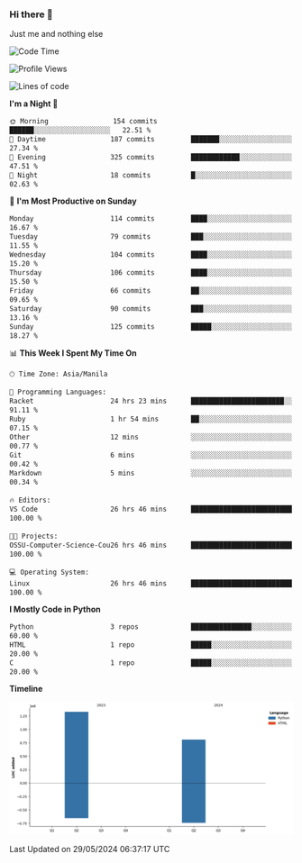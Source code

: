 ### Hi there 👋

Just me and nothing else


<!--START_SECTION:waka-->
![Code Time](http://img.shields.io/badge/Code%20Time-320%20hrs%2051%20mins-blue)

![Profile Views](http://img.shields.io/badge/Profile%20Views-26-blue)

![Lines of code](https://img.shields.io/badge/From%20Hello%20World%20I%27ve%20Written-2.1%20million%20lines%20of%20code-blue)

**I'm a Night 🦉** 

```text
🌞 Morning                154 commits         ██████░░░░░░░░░░░░░░░░░░░   22.51 % 
🌆 Daytime                187 commits         ███████░░░░░░░░░░░░░░░░░░   27.34 % 
🌃 Evening                325 commits         ████████████░░░░░░░░░░░░░   47.51 % 
🌙 Night                  18 commits          █░░░░░░░░░░░░░░░░░░░░░░░░   02.63 % 
```
📅 **I'm Most Productive on Sunday** 

```text
Monday                   114 commits         ████░░░░░░░░░░░░░░░░░░░░░   16.67 % 
Tuesday                  79 commits          ███░░░░░░░░░░░░░░░░░░░░░░   11.55 % 
Wednesday                104 commits         ████░░░░░░░░░░░░░░░░░░░░░   15.20 % 
Thursday                 106 commits         ████░░░░░░░░░░░░░░░░░░░░░   15.50 % 
Friday                   66 commits          ██░░░░░░░░░░░░░░░░░░░░░░░   09.65 % 
Saturday                 90 commits          ███░░░░░░░░░░░░░░░░░░░░░░   13.16 % 
Sunday                   125 commits         █████░░░░░░░░░░░░░░░░░░░░   18.27 % 
```


📊 **This Week I Spent My Time On** 

```text
🕑︎ Time Zone: Asia/Manila

💬 Programming Languages: 
Racket                   24 hrs 23 mins      ███████████████████████░░   91.11 % 
Ruby                     1 hr 54 mins        ██░░░░░░░░░░░░░░░░░░░░░░░   07.15 % 
Other                    12 mins             ░░░░░░░░░░░░░░░░░░░░░░░░░   00.77 % 
Git                      6 mins              ░░░░░░░░░░░░░░░░░░░░░░░░░   00.42 % 
Markdown                 5 mins              ░░░░░░░░░░░░░░░░░░░░░░░░░   00.34 % 

🔥 Editors: 
VS Code                  26 hrs 46 mins      █████████████████████████   100.00 % 

🐱‍💻 Projects: 
OSSU-Computer-Science-Cou26 hrs 46 mins      █████████████████████████   100.00 % 

💻 Operating System: 
Linux                    26 hrs 46 mins      █████████████████████████   100.00 % 
```

**I Mostly Code in Python** 

```text
Python                   3 repos             ███████████████░░░░░░░░░░   60.00 % 
HTML                     1 repo              █████░░░░░░░░░░░░░░░░░░░░   20.00 % 
C                        1 repo              █████░░░░░░░░░░░░░░░░░░░░   20.00 % 
```



**Timeline**

![Lines of Code chart](https://raw.githubusercontent.com/brutist/brutist/main/assets/bar_graph.png)


 Last Updated on 29/05/2024 06:37:17 UTC
<!--END_SECTION:waka-->
